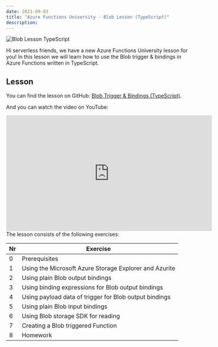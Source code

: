 ```yaml
---
date: 2021-09-03
title: "Azure Functions University - Blob Lesson (TypeScript)"
description:
---
```


![Blob Lesson TypeScript](/articles/2021/56.AzureFunctionsUniversity_Blob_Lesson_typescript.png)

Hi serverless friends, we have a new Azure Functions University lesson for you! In this lesson we will learn how to use the Blob trigger & bindings in Azure Functions written in TypeScript.

## Lesson

You can find the lesson on GitHub: [Blob Trigger & Bindings (TypeScript)](https://github.com/marcduiker/azure-functions-university/blob/main/lessons/typescript/blob/README.md).

And you can watch the video on YouTube:

<iframe width="560" height="315" src="https://www.youtube.com/embed/SC4-_ZwjlR4" title="YouTube video player" frameborder="0" allow="accelerometer; autoplay; clipboard-write; encrypted-media; gyroscope; picture-in-picture" allowfullscreen></iframe>

<br>
The lesson consists of the following exercises:

|Nr|Exercise
|-|-
|0|Prerequisites
|1|Using the Microsoft Azure Storage Explorer and Azurite
|2|Using plain Blob output bindings
|3|Using binding expressions for Blob output bindings
|4|Using payload data of trigger for Blob output bindings
|5|Using plain Blob input bindings
|6|Using Blob storage SDK for reading
|7|Creating a Blob triggered Function
|8|Homework